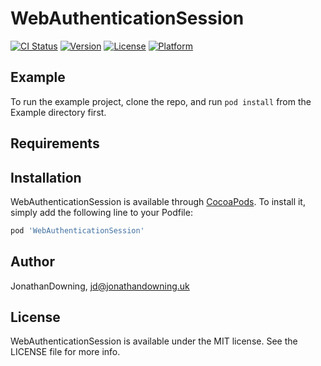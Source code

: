# WebAuthenticationSession

[![CI Status](https://img.shields.io/travis/JonathanDowning/WebAuthenticationSession.svg?style=flat)](https://travis-ci.org/JonathanDowning/WebAuthenticationSession)
[![Version](https://img.shields.io/cocoapods/v/WebAuthenticationSession.svg?style=flat)](https://cocoapods.org/pods/WebAuthenticationSession)
[![License](https://img.shields.io/cocoapods/l/WebAuthenticationSession.svg?style=flat)](https://cocoapods.org/pods/WebAuthenticationSession)
[![Platform](https://img.shields.io/cocoapods/p/WebAuthenticationSession.svg?style=flat)](https://cocoapods.org/pods/WebAuthenticationSession)

## Example

To run the example project, clone the repo, and run `pod install` from the Example directory first.

## Requirements

## Installation

WebAuthenticationSession is available through [CocoaPods](https://cocoapods.org). To install
it, simply add the following line to your Podfile:

```ruby
pod 'WebAuthenticationSession'
```

## Author

JonathanDowning, jd@jonathandowning.uk

## License

WebAuthenticationSession is available under the MIT license. See the LICENSE file for more info.
